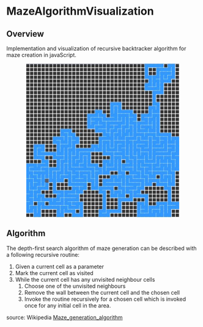 # MazeAlgorithmVisualization

## Overview

Implementation and visualization of recursive backtracker algorithm for maze creation in javaScript.

<p align="center">
  <img src="Maze.JPG" width="400" img align="center">
</p>

## Algorithm

The depth-first search algorithm of maze generation can be described with a following recursive routine:

1. Given a current cell as a parameter
2. Mark the current cell as visited
3. While the current cell has any unvisited neighbour cells
    1. Choose one of the unvisited neighbours
    2. Remove the wall between the current cell and the chosen cell
    3. Invoke the routine recursively for a chosen cell which is invoked once for any initial cell in the area.

source: Wikipedia [Maze_generation_algorithm](https://en.wikipedia.org/wiki/Maze_generation_algorithm)